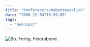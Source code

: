 ```yaml
---
title: "Konferenzraumabendausblick"
date: "2008-12-04T16:59:00"
tags:
  - "Geknipst"
---
```


![So. Fertig. Feierabend.](/img/codecandies/3081916267_1782229778_b.jpg)
